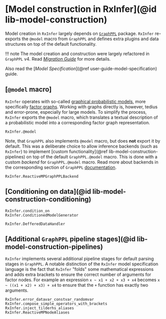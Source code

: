 # [Model construction in RxInfer](@id lib-model-construction)

Model creation in `RxInfer` largely depends on [`GraphPPL`](https://github.com/ReactiveBayes/GraphPPL.jl) package.
`RxInfer` re-exports the `@model` macro from `GraphPPL` and defines extra plugins and data structures on top of the default functionality.

!!! note
    The model creation and construction were largely refactored in `GraphPPL` v4. 
    Read [_Migration Guide_](https://reactivebayes.github.io/GraphPPL.jl/stable/migration_3_to_4/) for more details.

Also read the [_Model Specification_](@ref user-guide-model-specification) guide.

## [`@model` macro]

`RxInfer` operates with so-called [graphical probabilistic models](https://en.wikipedia.org/wiki/Graphical_model), more specifically [factor graphs](https://en.wikipedia.org/wiki/Factor_graph). Working with graphs directly is, however, tedius and error-prone, especially for large models. To simplify the process, `RxInfer` exports the `@model` macro, which translates a textual description of a probabilistic model into a corresponding factor graph representation.

```@docs
RxInfer.@model
```

Note, that `GraphPPL` also implements `@model` macro, but does **not** export it by default. This was a deliberate choice to allow inference backends (such as `RxInfer`) to implement [custom functionality](@ref lib-model-construction-pipelines) on top of the default `GraphPPL.@model` macro. This is done with a custom  _backend_ for `GraphPPL.@model` macro. Read more about backends in the corresponding section of `GraphPPL` [documentation](https://github.com/ReactiveBayes/GraphPPL.jl).

```@docs
RxInfer.ReactiveMPGraphPPLBackend
```

## [Conditioning on data](@id lib-model-construction-conditioning)

```@docs
RxInfer.condition_on
RxInfer.ConditionedModelGenerator
```

```@docs 
RxInfer.DefferedDataHandler
```

## [Additional `GraphPPL` pipeline stages](@id lib-model-construction-pipelines)

`RxInfer` implements several additional pipeline stages for default parsing stages in `GraphPPL`.
A notable distinction of the `RxInfer` model specification language is the fact that `RxInfer` "folds" 
some mathematical expressions and adds extra brackets to ensure the correct number of arguments for factor nodes.
For example an expression `x ~ x1 + x2 + x3 + x4` becomes `x ~ ((x1 + x2) + x3) + x4` to ensure that the `+` function has exactly two arguments.
 
```@docs 
RxInfer.error_datavar_constvar_randomvar
RxInfer.compose_simple_operators_with_brackets
RxInfer.inject_tilderhs_aliases
RxInfer.ReactiveMPNodeAliases
```
